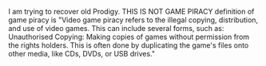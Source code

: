 I am trying to recover old Prodigy. THIS IS NOT GAME PIRACY definition of game piracy is "Video game piracy refers to the illegal copying, distribution, and use of video games. This can include several forms, such as: Unauthorised Copying: Making copies of games without permission from the rights holders. This is often done by duplicating the game's files onto other media, like CDs, DVDs, or USB drives."
